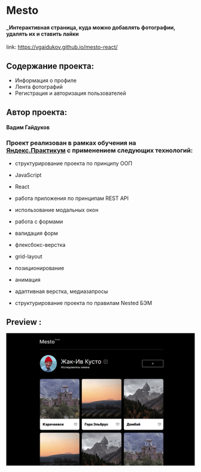 # Mesto

#### _Интерактивная страница, куда можно добавлять фотографии, удалять их и ставить лайки

link: https://vgaidukov.github.io/mesto-react/

## Содержание проекта:

- Информация о профиле
- Лента фотографий
- Регистрация и авторизация пользователей

## Автор проекта:

#### Вадим Гайдуков

### Проект реализован в рамках обучения на [Яндекс.Практикум](https://practicum.yandex.ru/) с применением следующих технологий:
- структурирование проекта по принципу ООП  
- JavaScript  
- React
- работа приложения по принципам REST API
  
- использование модальных окон
- работа с формами
- валидация форм
  
- флексбокс-верстка
- grid-layout
- позиционирование
- анимация
- адаптивная верстка, медиазапросы
- структурирование проекта по правилам Nested БЭМ

## Preview :

![Preview](src/vendor/preview.png)
